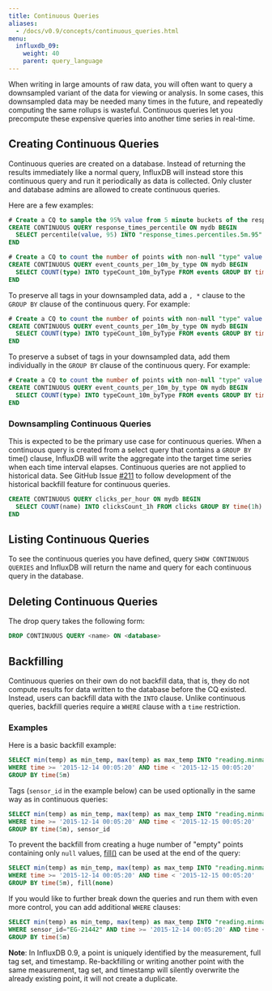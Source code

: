 ```yaml
---
title: Continuous Queries
aliases:
  - /docs/v0.9/concepts/continuous_queries.html
menu:
  influxdb_09:
    weight: 40
    parent: query_language
---
```


When writing in large amounts of raw data, you will often want to query a downsampled variant of the data for viewing or analysis. In some cases, this downsampled data may be needed many times in the future, and repeatedly computing the same rollups is wasteful. Continuous queries let you precompute these expensive queries into another time series in real-time.

## Creating Continuous Queries

Continuous queries are created on a database. Instead of returning the results immediately like a normal query, InfluxDB will instead store this continuous query and run it periodically as data is collected. Only cluster and database admins are allowed to create continuous queries.

Here are a few examples:

```sql
# Create a CQ to sample the 95% value from 5 minute buckets of the response_times measurement
CREATE CONTINUOUS QUERY response_times_percentile ON mydb BEGIN
  SELECT percentile(value, 95) INTO "response_times.percentiles.5m.95" FROM response_times GROUP BY time(5m)
END

# Create a CQ to count the number of points with non-null "type" value per 10 minute bucket, grouping and tagging by "type"
CREATE CONTINUOUS QUERY event_counts_per_10m_by_type ON mydb BEGIN
  SELECT COUNT(type) INTO typeCount_10m_byType FROM events GROUP BY time(10m), type
END
```

To preserve all tags in your downsampled data, add a `, *` clause to the `GROUP BY` clause of the continuous query. For example:

```sql
# Create a CQ to count the number of points with non-null "type" value per 10 minute bucket, grouping by all tags
CREATE CONTINUOUS QUERY event_counts_per_10m_by_type ON mydb BEGIN
  SELECT COUNT(type) INTO typeCount_10m_byType FROM events GROUP BY time(10m), *
END
```

To preserve a subset of tags in your downsampled data, add them individually in the `GROUP BY` clause of the continuous query. For example:

```sql
# Create a CQ to count the number of points with non-null "type" value per 10 minute bucket, preserving just the "type" tag
CREATE CONTINUOUS QUERY event_counts_per_10m_by_type ON mydb BEGIN
  SELECT COUNT(type) INTO typeCount_10m_byType FROM events GROUP BY time(10m), type
END
```

### Downsampling Continuous Queries

This is expected to be the primary use case for continuous queries. When a continuous query is created from a select query that contains a `GROUP BY` time() clause, InfluxDB will write the aggregate into the target time series when each time interval elapses. Continuous queries are not applied to historical data. See GitHub Issue [#211](https://github.com/influxdb/influxdb/issues/211) to follow development of the historical backfill feature for continuous queries.

```sql
CREATE CONTINUOUS QUERY clicks_per_hour ON mydb BEGIN
  SELECT COUNT(name) INTO clicksCount_1h FROM clicks GROUP BY time(1h) 
END
```


## Listing Continuous Queries

To see the continuous queries you have defined, query `SHOW CONTINUOUS QUERIES` and InfluxDB will return the name and query for each continuous query in the database.

## Deleting Continuous Queries

The drop query takes the following form:

```sql
DROP CONTINUOUS QUERY <name> ON <database>
```

## Backfilling

Continuous queries on their own do not backfill data, that is, they do not compute results for data written to the database before the CQ existed. Instead, users can backfill data with the `INTO` clause. Unlike continuous queries, backfill queries require a `WHERE` clause with a `time` restriction.

### Examples

Here is a basic backfill example:
```sql
SELECT min(temp) as min_temp, max(temp) as max_temp INTO "reading.minmax.5m" FROM reading 
WHERE time >= '2015-12-14 00:05:20' AND time < '2015-12-15 00:05:20'
GROUP BY time(5m)
```

Tags (`sensor_id` in the example below) can be used optionally in the same way as in continuous queries:
```sql
SELECT min(temp) as min_temp, max(temp) as max_temp INTO "reading.minmax.5m" FROM reading 
WHERE time >= '2015-12-14 00:05:20' AND time < '2015-12-15 00:05:20'
GROUP BY time(5m), sensor_id
```

To prevent the backfill from creating a huge number of "empty" points containing only `null` values, [fill()](/influxdb/v0.9/query_language/data_exploration/#the-group-by-clause-and-fill) can be used at the end of the query:
```sql
SELECT min(temp) as min_temp, max(temp) as max_temp INTO "reading.minmax.5m" FROM reading 
WHERE time >= '2015-12-14 00:05:20' AND time < '2015-12-15 00:05:20'
GROUP BY time(5m), fill(none)
```

If you would like to further break down the queries and run them with even more control, you can add additional `WHERE` clauses:
```sql
SELECT min(temp) as min_temp, max(temp) as max_temp INTO "reading.minmax.5m" FROM reading 
WHERE sensor_id="EG-21442" AND time >= '2015-12-14 00:05:20' AND time < '2015-12-15 00:05:20'
GROUP BY time(5m)
```

**Note**: In InfluxDB 0.9, a point is uniquely identified by the measurement, full tag set, and timestamp. Re-backfilling or writing another point with the same measurement, tag set, and timestamp will silently overwrite the already existing point, it will not create a duplicate.


